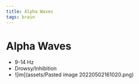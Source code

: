 ```yaml
---
title: Alpha Waves
tags: brain
---
```


# Alpha Waves
- 9-14 Hz
- Drowsy/Inhibition
- ![im](assets/Pasted image 20220502161020.png)
















